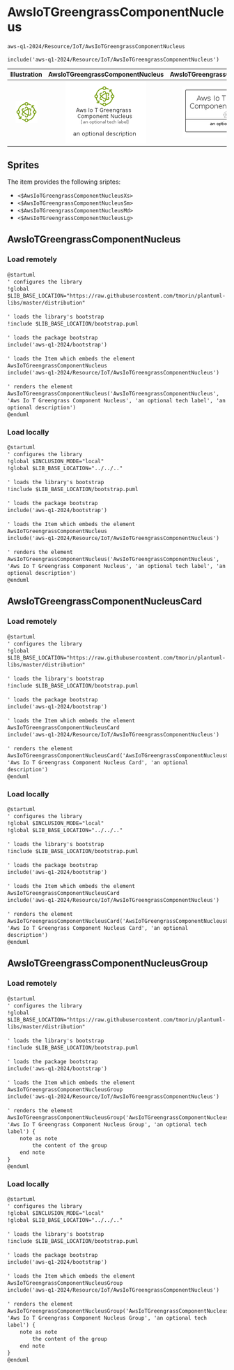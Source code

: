 # AwsIoTGreengrassComponentNucleus


```text
aws-q1-2024/Resource/IoT/AwsIoTGreengrassComponentNucleus
```

```text
include('aws-q1-2024/Resource/IoT/AwsIoTGreengrassComponentNucleus')
```



| Illustration | AwsIoTGreengrassComponentNucleus | AwsIoTGreengrassComponentNucleusCard | AwsIoTGreengrassComponentNucleusGroup |
| :---: | :---: | :---: | :---: |
| ![illustration for Illustration](../../../aws-q1-2024/Resource/IoT/AwsIoTGreengrassComponentNucleus.png) | ![illustration for AwsIoTGreengrassComponentNucleus](../../../aws-q1-2024/Resource/IoT/AwsIoTGreengrassComponentNucleus.Local.png) | ![illustration for AwsIoTGreengrassComponentNucleusCard](../../../aws-q1-2024/Resource/IoT/AwsIoTGreengrassComponentNucleusCard.Local.png) | ![illustration for AwsIoTGreengrassComponentNucleusGroup](../../../aws-q1-2024/Resource/IoT/AwsIoTGreengrassComponentNucleusGroup.Local.png) |



## Sprites
The item provides the following sriptes:

- `<$AwsIoTGreengrassComponentNucleusXs>`
- `<$AwsIoTGreengrassComponentNucleusSm>`
- `<$AwsIoTGreengrassComponentNucleusMd>`
- `<$AwsIoTGreengrassComponentNucleusLg>`





## AwsIoTGreengrassComponentNucleus

### Load remotely
```plantuml
@startuml
' configures the library
!global $LIB_BASE_LOCATION="https://raw.githubusercontent.com/tmorin/plantuml-libs/master/distribution"

' loads the library's bootstrap
!include $LIB_BASE_LOCATION/bootstrap.puml

' loads the package bootstrap
include('aws-q1-2024/bootstrap')

' loads the Item which embeds the element AwsIoTGreengrassComponentNucleus
include('aws-q1-2024/Resource/IoT/AwsIoTGreengrassComponentNucleus')

' renders the element
AwsIoTGreengrassComponentNucleus('AwsIoTGreengrassComponentNucleus', 'Aws Io T Greengrass Component Nucleus', 'an optional tech label', 'an optional description')
@enduml
```

### Load locally
```plantuml
@startuml
' configures the library
!global $INCLUSION_MODE="local"
!global $LIB_BASE_LOCATION="../../.."

' loads the library's bootstrap
!include $LIB_BASE_LOCATION/bootstrap.puml

' loads the package bootstrap
include('aws-q1-2024/bootstrap')

' loads the Item which embeds the element AwsIoTGreengrassComponentNucleus
include('aws-q1-2024/Resource/IoT/AwsIoTGreengrassComponentNucleus')

' renders the element
AwsIoTGreengrassComponentNucleus('AwsIoTGreengrassComponentNucleus', 'Aws Io T Greengrass Component Nucleus', 'an optional tech label', 'an optional description')
@enduml
```

## AwsIoTGreengrassComponentNucleusCard

### Load remotely
```plantuml
@startuml
' configures the library
!global $LIB_BASE_LOCATION="https://raw.githubusercontent.com/tmorin/plantuml-libs/master/distribution"

' loads the library's bootstrap
!include $LIB_BASE_LOCATION/bootstrap.puml

' loads the package bootstrap
include('aws-q1-2024/bootstrap')

' loads the Item which embeds the element AwsIoTGreengrassComponentNucleusCard
include('aws-q1-2024/Resource/IoT/AwsIoTGreengrassComponentNucleus')

' renders the element
AwsIoTGreengrassComponentNucleusCard('AwsIoTGreengrassComponentNucleusCard', 'Aws Io T Greengrass Component Nucleus Card', 'an optional description')
@enduml
```

### Load locally
```plantuml
@startuml
' configures the library
!global $INCLUSION_MODE="local"
!global $LIB_BASE_LOCATION="../../.."

' loads the library's bootstrap
!include $LIB_BASE_LOCATION/bootstrap.puml

' loads the package bootstrap
include('aws-q1-2024/bootstrap')

' loads the Item which embeds the element AwsIoTGreengrassComponentNucleusCard
include('aws-q1-2024/Resource/IoT/AwsIoTGreengrassComponentNucleus')

' renders the element
AwsIoTGreengrassComponentNucleusCard('AwsIoTGreengrassComponentNucleusCard', 'Aws Io T Greengrass Component Nucleus Card', 'an optional description')
@enduml
```

## AwsIoTGreengrassComponentNucleusGroup

### Load remotely
```plantuml
@startuml
' configures the library
!global $LIB_BASE_LOCATION="https://raw.githubusercontent.com/tmorin/plantuml-libs/master/distribution"

' loads the library's bootstrap
!include $LIB_BASE_LOCATION/bootstrap.puml

' loads the package bootstrap
include('aws-q1-2024/bootstrap')

' loads the Item which embeds the element AwsIoTGreengrassComponentNucleusGroup
include('aws-q1-2024/Resource/IoT/AwsIoTGreengrassComponentNucleus')

' renders the element
AwsIoTGreengrassComponentNucleusGroup('AwsIoTGreengrassComponentNucleusGroup', 'Aws Io T Greengrass Component Nucleus Group', 'an optional tech label') {
    note as note
        the content of the group
    end note
}
@enduml
```

### Load locally
```plantuml
@startuml
' configures the library
!global $INCLUSION_MODE="local"
!global $LIB_BASE_LOCATION="../../.."

' loads the library's bootstrap
!include $LIB_BASE_LOCATION/bootstrap.puml

' loads the package bootstrap
include('aws-q1-2024/bootstrap')

' loads the Item which embeds the element AwsIoTGreengrassComponentNucleusGroup
include('aws-q1-2024/Resource/IoT/AwsIoTGreengrassComponentNucleus')

' renders the element
AwsIoTGreengrassComponentNucleusGroup('AwsIoTGreengrassComponentNucleusGroup', 'Aws Io T Greengrass Component Nucleus Group', 'an optional tech label') {
    note as note
        the content of the group
    end note
}
@enduml
```

